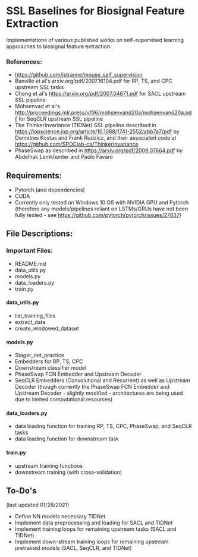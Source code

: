 # SSL Baselines for Biosignal Feature Extraction
Implementations of various published works on self-supervised learning approaches to biosignal feature extraction.

### References:
 - https://github.com/jstranne/mouse_self_supervision
 - Banville et al's arxiv.org/pdf/2007.16104.pdf for RP, TS, and CPC upstream SSL tasks
 - Cheng et al's https://arxiv.org/pdf/2007.04871.pdf for SACL upstream SSL pipeline
 - Mohsenvad et al's http://proceedings.mlr.press/v136/mohsenvand20a/mohsenvand20a.pdf for SeqCLR upstream SSL pipeline
 - The ThinkerInvariance (TIDNet) SSL pipeline described in https://iopscience.iop.org/article/10.1088/1741-2552/abb7a7/pdf by Demetres Kostas and Frank Rudzicz, and their associated code at https://github.com/SPOClab-ca/ThinkerInvariance
 - PhaseSwap as described in https://arxiv.org/pdf/2009.07664.pdf by Abdelhak Lemkhenter and Paolo Favaro

## Requirements:
 - Pytorch (and dependencies)
 - CUDA
 - Currently only tested on Windows 10 OS with NVIDIA GPU and Pytorch (therefore any models/pipelines reliant on LSTMs/GRUs have not been fully tested - see https://github.com/pytorch/pytorch/issues/27837)

## File Descriptions:

### Important Files:
 - README.md
 - data_utils.py
 - models.py
 - data_loaders.py
 - train.py
 
#### data_utils.py
 - list_training_files
 - extract_data
 - create_windowed_dataset
#### models.py
 - Stager_net_practice
 - Embedders for RP, TS, CPC
 - Downstream classifier model
 - PhaseSwap FCN Embedder and Upstream Decoder
 - SeqCLR Embedders (Convolutional and Recurrent) as well as Upstream Decoder (though currently the PhaseSwap FCN Embedder and Upstream Decoder - slightly modified - architectures are being used due to limited computational resources)
#### data_loaders.py
 - data loading function for training RP, TS, CPC, PhaseSwap, and SeqCLR tasks
 - data loading function for downstream task
#### train.py
 - upstream training functions
 - downstream training (with cross-validation)

## To-Do's 
(last updated 01/28/2021)
 - Define NN models necessary TIDNet
 - Implement data preprocessing and loading for SACL and TIDNet
 - Implement training loops for remaining upstream tasks (SACL and TIDNet)
 - Implement down-stream training loops for remaining upstream pretrained models (SACL, SeqCLR, and TIDNet)
